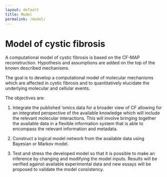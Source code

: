 ```yaml
---
layout: default
title: Model
permalink: /model/
---
```


# Model of cystic fibrosis

A computational model of cystic fibrosis is based on the CF-MAP reconstruction. Hypothesis and assumptions are added on the top of the known described mechanisms.

The goal is to develop a computational model of molecular mechanisms which are affected in cystic fibrosis and to quantitatively elucidate the underlying molecular and cellular events.

The objectives are:

1. Integrate the published ‘omics data for a broader view of CF allowing for an integrated perspective of the available knowledge which will include the relevant molecular interactions. This will involve bringing together the available data in a flexible information system that is able to encompass the relevant information and metadata. 

2. Construct a logical model network from the available data using Bayesian or Markov model.

3. Test and stress the developed model so that it is possible to make an inference by changing and modifying the model inputs. Results will be verified against available experimental data and new essays will be proposed to validate the model consistency.

